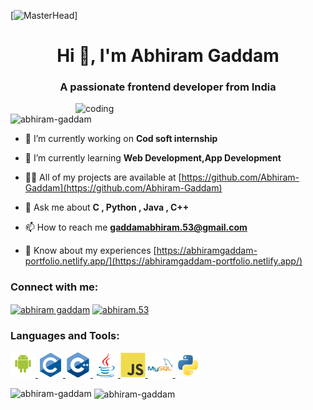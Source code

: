 [![MasterHead]()]
<h1 align="center">Hi 👋, I'm Abhiram Gaddam</h1>
<h3 align="center">A passionate frontend developer from India</h3>
<img align="right" alt="coding" width="400" src="https://camo.githubusercontent.com/19db51af5f90f1b152bc0b9078f5fe97053955be5074f03f17019c70345bdcdb/68747470733a2f2f6d69726f2e6d656469756d2e636f6d2f6d61782f313336302f302a37513379765349765f7430696f4a2d5a2e676966">

<p align="left"> <img src="https://komarev.com/ghpvc/?username=abhiram-gaddam&label=Profile%20views&color=0e75b6&style=flat" alt="abhiram-gaddam" /> </p>

- 🔭 I’m currently working on **Cod soft internship**

- 🌱 I’m currently learning **Web Development,App Development**

- 👨‍💻 All of my projects are available at [https://github.com/Abhiram-Gaddam](https://github.com/Abhiram-Gaddam)

- 💬 Ask me about **C , Python , Java , C++**

- 📫 How to reach me **gaddamabhiram.53@gmail.com**

- 📄 Know about my experiences [https://abhiramgaddam-portfolio.netlify.app/](https://abhiramgaddam-portfolio.netlify.app/)

<h3 align="left">Connect with me:</h3>
<p align="left">
<a href="https://linkedin.com/in/abhiram gaddam" target="blank"><img align="center" src="https://raw.githubusercontent.com/rahuldkjain/github-profile-readme-generator/master/src/images/icons/Social/linked-in-alt.svg" alt="abhiram gaddam" height="30" width="40" /></a>
<a href="https://instagram.com/abhiram.53" target="blank"><img align="center" src="https://raw.githubusercontent.com/rahuldkjain/github-profile-readme-generator/master/src/images/icons/Social/instagram.svg" alt="abhiram.53" height="30" width="40" /></a>
</p>

<h3 align="left">Languages and Tools:</h3>
<p align="left"> <a href="https://developer.android.com" target="_blank" rel="noreferrer"> <img src="https://raw.githubusercontent.com/devicons/devicon/master/icons/android/android-original-wordmark.svg" alt="android" width="40" height="40"/> </a> <a href="https://www.cprogramming.com/" target="_blank" rel="noreferrer"> <img src="https://raw.githubusercontent.com/devicons/devicon/master/icons/c/c-original.svg" alt="c" width="40" height="40"/> </a> <a href="https://www.w3schools.com/cpp/" target="_blank" rel="noreferrer"> <img src="https://raw.githubusercontent.com/devicons/devicon/master/icons/cplusplus/cplusplus-original.svg" alt="cplusplus" width="40" height="40"/> </a> <a href="https://www.java.com" target="_blank" rel="noreferrer"> <img src="https://raw.githubusercontent.com/devicons/devicon/master/icons/java/java-original.svg" alt="java" width="40" height="40"/> </a> <a href="https://developer.mozilla.org/en-US/docs/Web/JavaScript" target="_blank" rel="noreferrer"> <img src="https://raw.githubusercontent.com/devicons/devicon/master/icons/javascript/javascript-original.svg" alt="javascript" width="40" height="40"/> </a> <a href="https://www.mysql.com/" target="_blank" rel="noreferrer"> <img src="https://raw.githubusercontent.com/devicons/devicon/master/icons/mysql/mysql-original-wordmark.svg" alt="mysql" width="40" height="40"/> </a> <a href="https://www.python.org" target="_blank" rel="noreferrer"> <img src="https://raw.githubusercontent.com/devicons/devicon/master/icons/python/python-original.svg" alt="python" width="40" height="40"/> </a> </p>

<p><img align="left" src="https://github-readme-stats.vercel.app/api/top-langs?username=abhiram-gaddam&show_icons=true&locale=en&layout=compact" alt="abhiram-gaddam" /></p>

<p>&nbsp;<img align="center" src="https://github-readme-stats.vercel.app/api?username=abhiram-gaddam&show_icons=true&locale=en" alt="abhiram-gaddam" /></p>
